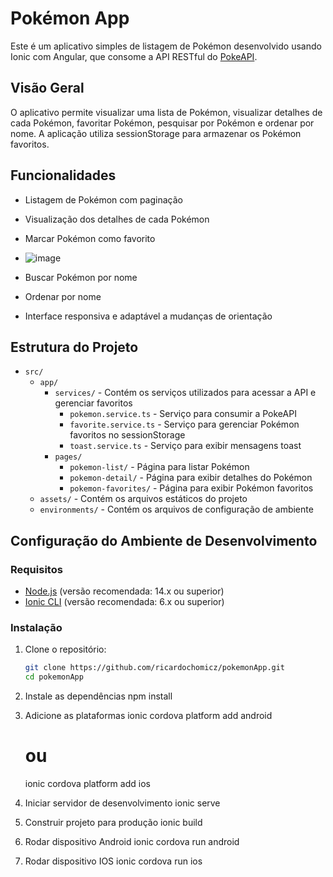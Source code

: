 # Pokémon App

Este é um aplicativo simples de listagem de Pokémon desenvolvido usando Ionic com Angular, que consome a API RESTful do [PokeAPI](https://pokeapi.co/).

## Visão Geral

O aplicativo permite visualizar uma lista de Pokémon, visualizar detalhes de cada Pokémon, favoritar Pokémon, pesquisar por Pokémon e ordenar por nome. A aplicação utiliza sessionStorage para armazenar os Pokémon favoritos.

## Funcionalidades

- Listagem de Pokémon com paginação
- Visualização dos detalhes de cada Pokémon
- Marcar Pokémon como favorito
- ![image](https://github.com/ricardochomicz/pokemonApp/assets/58947372/08b16d3f-5d1c-4fbd-93c2-9613e93f1226)

- Buscar Pokémon por nome
- Ordenar por nome
- Interface responsiva e adaptável a mudanças de orientação

## Estrutura do Projeto

- `src/`
  - `app/`
    - `services/` - Contém os serviços utilizados para acessar a API e gerenciar favoritos
      - `pokemon.service.ts` - Serviço para consumir a PokeAPI
      - `favorite.service.ts` - Serviço para gerenciar Pokémon favoritos no sessionStorage
      - `toast.service.ts` - Serviço para exibir mensagens toast
    - `pages/`
      - `pokemon-list/` - Página para listar Pokémon
      - `pokemon-detail/` - Página para exibir detalhes do Pokémon
      - `pokemon-favorites/` - Página para exibir Pokémon favoritos
  - `assets/` - Contém os arquivos estáticos do projeto
  - `environments/` - Contém os arquivos de configuração de ambiente

## Configuração do Ambiente de Desenvolvimento

### Requisitos

- [Node.js](https://nodejs.org/) (versão recomendada: 14.x ou superior)
- [Ionic CLI](https://ionicframework.com/docs/cli) (versão recomendada: 6.x ou superior)

### Instalação

1. Clone o repositório:
   ```bash
   git clone https://github.com/ricardochomicz/pokemonApp.git
   cd pokemonApp

2. Instale as dependências
   npm install

3. Adicione as plataformas
   ionic cordova platform add android
   # ou
   ionic cordova platform add ios

4. Iniciar servidor de desenvolvimento
   ionic serve

5. Construir projeto para produção
   ionic build

6. Rodar dispositivo Android
   ionic cordova run android

7. Rodar dispositivo IOS
   ionic cordova run ios

   
